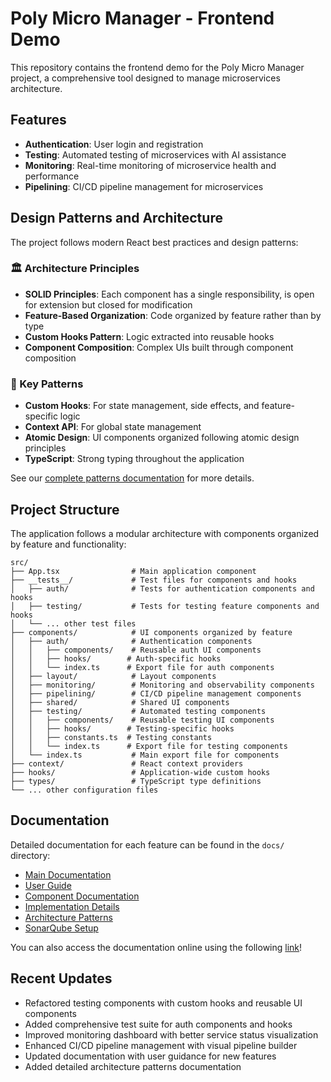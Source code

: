 # Poly Micro Manager - Frontend Demo

This repository contains the frontend demo for the Poly Micro Manager project, a comprehensive tool designed to manage microservices architecture.

## Features

- **Authentication**: User login and registration
- **Testing**: Automated testing of microservices with AI assistance
- **Monitoring**: Real-time monitoring of microservice health and performance
- **Pipelining**: CI/CD pipeline management for microservices

## Design Patterns and Architecture

The project follows modern React best practices and design patterns:

### 🏛️ Architecture Principles
- **SOLID Principles**: Each component has a single responsibility, is open for extension but closed for modification
- **Feature-Based Organization**: Code organized by feature rather than by type
- **Custom Hooks Pattern**: Logic extracted into reusable hooks
- **Component Composition**: Complex UIs built through component composition

### 🧩 Key Patterns
- **Custom Hooks**: For state management, side effects, and feature-specific logic
- **Context API**: For global state management
- **Atomic Design**: UI components organized following atomic design principles
- **TypeScript**: Strong typing throughout the application

See our [complete patterns documentation](./docs/architecture/patterns.md) for more details.

## Project Structure

The application follows a modular architecture with components organized by feature and functionality:

```
src/
├── App.tsx                # Main application component
├── __tests__/             # Test files for components and hooks
│   ├── auth/              # Tests for authentication components and hooks
│   ├── testing/           # Tests for testing feature components and hooks
│   └── ... other test files
├── components/            # UI components organized by feature
│   ├── auth/              # Authentication components
│   │   ├── components/    # Reusable auth UI components
│   │   ├── hooks/        # Auth-specific hooks
│   │   └── index.ts      # Export file for auth components
│   ├── layout/            # Layout components
│   ├── monitoring/        # Monitoring and observability components
│   ├── pipelining/        # CI/CD pipeline management components
│   ├── shared/            # Shared UI components
│   ├── testing/           # Automated testing components
│   │   ├── components/    # Reusable testing UI components
│   │   ├── hooks/        # Testing-specific hooks
│   │   ├── constants.ts  # Testing constants
│   │   └── index.ts      # Export file for testing components
│   └── index.ts           # Main export file for components
├── context/               # React context providers
├── hooks/                 # Application-wide custom hooks
├── types/                 # TypeScript type definitions
└── ... other configuration files
```

## Documentation

Detailed documentation for each feature can be found in the `docs/` directory:

- [Main Documentation](./docs/README.md)
- [User Guide](./docs/user-guide.md)
- [Component Documentation](./docs/components/)
- [Implementation Details](./docs/implementation/)
- [Architecture Patterns](./docs/architecture/patterns.md)
- [SonarQube Setup](./SONARQUBE.md)

You can also access the documentation online using the following [link](https://siriknikita.github.io/poly-micro-frontend-demo/#/)!

## Recent Updates

- Refactored testing components with custom hooks and reusable UI components
- Added comprehensive test suite for auth components and hooks
- Improved monitoring dashboard with better service status visualization
- Enhanced CI/CD pipeline management with visual pipeline builder
- Updated documentation with user guidance for new features
- Added detailed architecture patterns documentation
